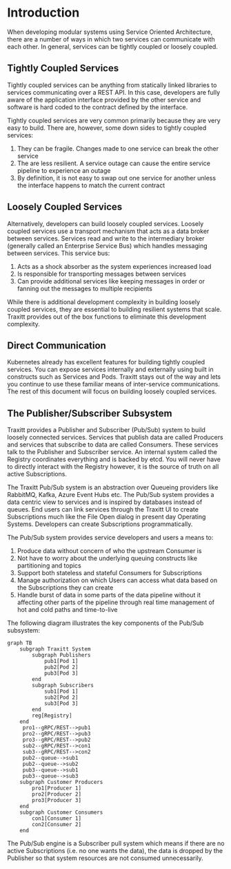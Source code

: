 # Introduction

When developing modular systems using Service Oriented Architecture, there are a number of ways in which two services can communicate with each other. In general, services can be tightly coupled or loosely coupled.

## Tightly Coupled Services

Tightly coupled services can be anything from statically linked libraries to services communicating over a REST API. In this case, developers are fully aware of the application interface provided by the other service and software is hard coded to the contract defined by the interface.

Tightly coupled services are very common primarily because they are very easy to build. There are, however, some down sides to tightly coupled services:

1. They can be fragile. Changes made to one service can break the other service
1. The are less resilient. A service outage can cause the entire service pipeline to experience an outage
1. By definition, it is not easy to swap out one service for another unless the interface happens to match the current contract

## Loosely Coupled Services

Alternatively, developers can build loosely coupled services. Loosely coupled services use a transport mechanism that acts as a data broker between services. Services read and write to the intermediary broker (generally called an Enterprise Service Bus) which handles messaging between services. This service bus:

1. Acts as a shock absorber as the system experiences increased load
1. Is responsible for transporting messages between services
1. Can provide additional services like keeping messages in order or fanning out the messages to multiple recipients

While there is additional development complexity in building loosely coupled services, they are essential to building resilient systems that scale. Traxitt provides out of the box functions to eliminate this development complexity.

## Direct Communication

Kubernetes already has excellent features for building tightly coupled services. You can expose services internally and externally using built in constructs such as Services and Pods. Traxitt stays out of the way and lets you continue to use these familiar means of inter-service communications. The rest of this document will focus on building loosely coupled services.

## The Publisher/Subscriber Subsystem

Traxitt provides a Publisher and Subscriber (Pub/Sub) system to build loosely connected services. Services that publish data are called Producers and services that subscribe to data are called Consumers. These services talk to the Publisher and Subscriber service. An internal system called the Registry coordinates everything and is backed by etcd. You will never have to directly interact with the Registry however, it is the source of truth on all active Subscriptions.

The Traxitt Pub/Sub system is an abstraction over Queueing providers like RabbitMQ, Kafka, Azure Event Hubs etc. The Pub/Sub system provides a data centric view to services and is inspired by databases instead of queues. End users can link services through the Traxitt UI to create Subscriptions much like the File Open dialog in present day Operating Systems. Developers can create Subscriptions programmatically.

The Pub/Sub system provides service developers and users a means to:

1. Produce data without concern of who the upstream Consumer is
1. Not have to worry about the underlying queuing constructs like partitioning and topics
1. Support both stateless and stateful Consumers for Subscriptions
1. Manage authorization on which Users can access what data based on the Subscriptions they can create
1. Handle burst of data in some parts of the data pipeline without it affecting other parts of the pipeline through real time management of hot and cold paths and time-to-live

The following diagram illustrates the key components of the Pub/Sub subsystem:

``` mermaid
graph TB
    subgraph Traxitt System
    	subgraph Publishers
			pub1[Pod 1]
			pub2[Pod 2]
			pub3[Pod 3]
		end
		subgraph Subscribers
			sub1[Pod 1]
			sub2[Pod 2]
			sub3[Pod 3]
		end
		reg[Registry]
    end
	 pro1--gRPC/REST-->pub1
	 pro2--gRPC/REST-->pub3
	 pro3--gRPC/REST-->pub2
	 sub2--gRPC/REST-->con1
	 sub3--gRPC/REST-->con2
	 pub2--queue-->sub1
	 pub2--queue-->sub2
	 pub3--queue-->sub1
	 pub3--queue-->sub3
    subgraph Customer Producers
    	pro1[Producer 1]
		pro2[Producer 2]
		pro3[Producer 3]
    end
	subgraph Customer Consumers
    	con1[Consumer 1]
		con2[Consumer 2]
    end
```

The Pub/Sub engine is a Subscriber pull system which means if there are no active Subscriptions (i.e. no one wants the data), the data is dropped by the Publisher so that  system resources are not consumed unnecessarily.